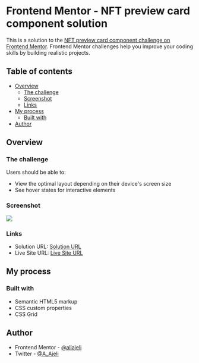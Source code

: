 # Frontend Mentor - NFT preview card component solution

This is a solution to the [NFT preview card component challenge on Frontend Mentor](https://www.frontendmentor.io/challenges/nft-preview-card-component-SbdUL_w0U). Frontend Mentor challenges help you improve your coding skills by building realistic projects.

## Table of contents

- [Overview](#overview)
  - [The challenge](#the-challenge)
  - [Screenshot](#screenshot)
  - [Links](#links)
- [My process](#my-process)
  - [Built with](#built-with)
- [Author](#author)

## Overview

### The challenge

Users should be able to:

- View the optimal layout depending on their device's screen size
- See hover states for interactive elements

### Screenshot

![](./screenshot.jpg)

### Links

- Solution URL: [Solution URL](https://github.com/aliajeli/nft-preview-card-component)
- Live Site URL: [Live Site URL](https://aliajeli.github.io/nft-preview-card-component)

## My process

### Built with

- Semantic HTML5 markup
- CSS custom properties
- CSS Grid

## Author

- Frontend Mentor - [@aliajeli](https://www.frontendmentor.io/profile/aliajeli)
- Twitter - [@A_Ajeli](https://www.twitter.com/A_Ajeli)
